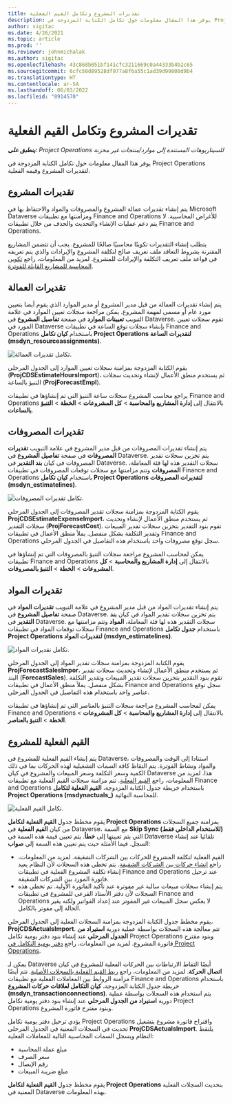 ```yaml
---
title: تقديرات المشروع وتكامل القيم الفعلية
description: يوفر هذا المقال معلومات حول تكامل الكتابة المزدوجة في Project Operations لتقديرات المشروع وقيمه الفعلية.
author: sigitac
ms.date: 4/26/2021
ms.topic: article
ms.prod: ''
ms.reviewer: johnmichalak
ms.author: sigitac
ms.openlocfilehash: 43c868b051bf141cfc3211669c0a44333b4b2c65
ms.sourcegitcommit: 6cfc50d89528df977a8f6a55c1ad39d99800d9b4
ms.translationtype: HT
ms.contentlocale: ar-SA
ms.lasthandoff: 06/03/2022
ms.locfileid: "8914570"
---
```

# <a name="project-estimates-and-actuals-integration"></a>تقديرات المشروع وتكامل القيم الفعلية

_**ينطبق على:** Project Operations للسيناريوهات المستندة إلى موارد/منتجات غير مخزنة‬_

يوفر هذا المقال معلومات حول تكامل الكتابة المزدوجة في Project Operations لتقديرات المشروع وقيمه الفعلية.

## <a name="project-estimates"></a>تقديرات المشروع

يتم إنشاء تقديرات عمالة المشروع والمصروفات والمواد والاحتفاظ بها في Microsoft Dataverse ومزامنتها مع تطبيقات Finance and Operations للأغراض المحاسبية. لا يتم دعم عمليات الإنشاء والتحديث والحذف من خلال تطبيقات Finance and Operations.

يتطلب إنشاء التقديرات تكوينًا محاسبيًا صالحًا للمشروع. يجب أن تتضمن المشاريع المقترنة بشروط التعاقد ملف تعريف صالح لتكلفة المشروع والإيرادات والذي يتم تعريفه في قواعد ملف تعريف التكلفة والإيرادات للمشروع. لمزيد من المعلومات، راجع [تكوين المحاسبة للمشاريع القابلة للفوترة](../project-accounting/configure-accounting-billable-projects.md#configure-project-cost-and-revenue-profile-rules).

## <a name="labor-estimates"></a>تقديرات العمالة

يتم إنشاء تقديرات العمالة من قبل مدير المشروع أو مدير الموارد الذي يقوم أيضا بتعيين مورد عام أو مسمى لمهمة المشروع. يمكن مراجعة سجلات تعيين الموارد في علامة التبويب **تعيينات الموارد** في صفحة **تفاصيل المشروع** في Dataverse. تقوم سجلات تعيين المورد في Dataverse بإنشاء سجلات توقع الساعة في تطبيقات Finance and Operations باستخدام **كيان تكامل Project Operations لتقديرات الساعة (msdyn\_resourceassignments)**.

   ![تكامل تقديرات العمالة.](./Media/DW4LaborEstimates.png)

يقوم الكتابة المزدوجة بمزامنة سجلات تعيين الموارد إلى الجدول المرحلي (**ProjCDSEstimateHoursImport**)، ثم يستخدم منطق الأعمال لإنشاء وتحديث سجلات التنبؤ بالساعة (**ProjForecastEmpl**).

يراجع محاسب المشروع سجلات ساعة التنبؤ التي تم إنشاؤها في تطبيقات Finance and Operations بالانتقال إلى **إدارة المشاريع والمحاسبة** > **كل المشروعات** > **الخطة** > **التنبؤ بالساعات**.

## <a name="expense-estimates"></a>تقديرات المصروفات

يتم إنشاء تقديرات المصروفات من قبل مدير المشروع في علامة التبويب **تقديرات المصروفات** في صفحة **تفاصيل المشروع** في Dataverse. يتم تخزين سجلات تقدير المصروفات في كيان **بند التقدير** في Dataverse. سجلات التقدير هذه لها فئة المعاملة، **المصروفات** وتتم مزامنتها مع سجلات توقعات المصروفات في تطبيقات Finance and Operations باستخدام **كيان تكامل Project Operations لتقديرات المصروفات (msdyn\_estimatelines)**.

   ![تكامل تقديرات المصروفات.](./Media/DW4ExpenseEstimates.png)

يقوم الكتابة المزدوجة بمزامنة سجلات تقدير المصروفات إلى الجدول المرحلي **ProjCDSEstimateExpenseImport**، ثم يستخدم منطق الأعمال لإنشاء وتحديث سجلات التقدير (**ProjForecastCost**). تقوم بنود التقدير بتخزين سجلات تقدير المبيعات وتقدير التكلفة بشكل منفصل. يملأ منطق الأعمال في تطبيقات Finance and Operations سجل توقع مصروفات واحد باستخدام هذه التفاصيل في الجدول المرحلي.

يمكن لمحاسب المشروع مراجعة سجلات التنبؤ بالمصروفات التي تم إنشاؤها في تطبيقات Finance and Operations بالانتقال إلى **إدارة المشاريع والمحاسبة** > **كل المشروعات** > **الخطة** > **التنبؤ بالمصروفات**.

## <a name="material-estimates"></a>تقديرات المواد

يتم إنشاء تقديرات المواد من قبل مدير المشروع في علامة التبويب **تقديرات المواد** في صفحة **تفاصيل المشروع** في Dataverse. يتم تخزين سجلات تقدير المواد في كيان **بند التقدير** في Dataverse. سجلات التقدير هذه لها فئة المعاملة، **المواد** وتتم مزامنتها مع سجلات توقعات المواد في تطبيقات Finance and Operations باستخدام **جدول تكامل Project Operations لتقديرات المواد (msdyn\_estimatelines)**.

   ![تكامل تقديرات المواد.](./Media/DW4MaterialEstimates.png)

يقوم الكتابة المزدوجة بمزامنة سجلات تقدير المواد إلى الجدول المرحلي **ProjForecastSalesImpor**، ثم يستخدم منطق الأعمال لإنشاء وتحديث سجلات تقدير البند (**ForecastSales**). تقوم بنود التقدير بتخزين سجلات تقدير المبيعات وتقدير التكلفة بشكل منفصل. يملأ منطق الأعمال في تطبيقات Finance and Operations سجل توقع عناصر واحد باستخدام هذه التفاصيل في الجدول المرحلي.

يمكن لمحاسب المشروع مراجعة سجلات التنبؤ بالعناصر التي تم إنشاؤها في تطبيقات Finance and Operations بالانتقال إلى **إدارة المشاريع والمحاسبة** > **كل المشروعات** > **الخطة** > **التنبؤ بالعناصر**.

## <a name="project-actuals"></a>القيم الفعلية للمشروع

يتم إنشاء القيم الفعلية للمشروع في Dataverse، استنادا إلى الوقت والمصروفات والمواد ونشاط الفوترة. يتم التقاط كافة السمات التشغيلية لهذه الحركات بما في ذلك الكمية وسعر التكلفة وسعر المبيعات والمشروع في كيان Dataverse هذا. لمزيد من المعلومات، راجع [القيم الفعلية](../actuals/actuals-overview.md). تتم مزامنة سجلات القيم الفعلية مع تطبيقات Finance and Operations باستخدام خريطة جدول الكتابة المزدوجة، **القيم الفعلية لتكامل Project Operations ‏(msdynactuals\_)** للمحاسبة النهائية.

   ![تكامل القيم الفعلية.](./Media/DW4Actuals.png)

يقوم مخطط جدول **القيم الفعلية لتكامل Project Operations** بمزامنة جميع السجلات من كيان **القيم الفعلية** في Dataverse، مع السمة **Skip Sync (للاستخدام الداخلي فقط)** التي يتم تعيينها إلى **خطأ**. يتم تعيين قيمة هذه السمة في Dataverse تلقائيا عند إنشاء السجل. فيما الأمثلة حيث يتم تعيين هذه السمة إلى **صواب**:

  - القيم الفعلية لتكلفة المشروع للحركات بين الشركات الشقيقة. لمزيد من المعلومات، راجع [إنشاء حركات بين الشركات الشقيقة](../project-accounting/create-intercompany-transactions.md). يتم تخطي هذه السجلات لأن النظام يعيد إنشاء تكلفة المشروع الفعلية في تطبيقات Finance and Operations عند ترحيل فاتورة المورد بين الشركات الشقيقة.
  - يتم إنشاء سجلات مبيعات سالبة غير مفوترة عند تأكيد الفاتورة الأولية. تم تخطي هذه السجلات لأن دفتر الأستاذ الفرعي للمشروع في تطبيقات Finance and Operations لا يعكس سجل المبيعات غير المفوتر عند إعداد الفواتير ولكنه يغير الحالة إلى مفوتر بالكامل.

يقوم مخطط جدول الكتابة المزدوجة بمزامنة السجلات الفعلية إلى الجدول المرحلي، **ProjCDSActualsImport**. تتم معالجة هذه السجلات بواسطة عملية دورية **استيراد من الجدول المرحلي** عند إنشاء بنود دفتر يومية تكامل Project Operations وبنود مقترح فاتورة المشروع. لمزيد من المعلومات، راجع [دفتر يومية التكامل في Project Operations](../project-accounting/project-operations-integration-journal.md).

يمكن لـ Dataverse أيضًا التقاط الارتباطات بين الحركات الفعلية للمشروع في كيان **اتصال الحركة**. لمزيد من المعلومات، راجع [ربط القيم الفعلية بالسجلات الأصلية](../actuals/linkingactuals.md). تتم أيضًا مزامنة الروابط بين المعاملات الفعلية مع تطبيقات Finance and Operations باستخدام خريطة جدول الكتابة المزدوجة، **كيان التكامل لعلاقات حركات المشروع (msdyn\_transactionconnections)**. يتم استخدام هذه السجلات بواسطة عملية دورية **استيراد من الجدول المرحلي** عند إنشاء بنود دفتر يومية تكامل Project Operations وبنود مقترح فاتورة المشروع.

يؤدي ترحيل دفتر يومية تكامل Project Operations واقتراح فاتورة مشروع بتشغيل تحديث في السجلات المعنية في الجدول المرحلي **ProjCDSActualsImport**. يلتقط النظام ويسجل السمات المحاسبية التالية للمعاملات الفعلية:

- مبلغ عملة المحاسبة
- سعر الصرف
- رقم الإيصال
- مبلغ ضريبة المبيعات

يقوم مخطط جدول **القيم الفعلية لتكامل Project Operations** بتحديث السجلات الفعلية المعنية في Dataverse بهذه المعلومات.
